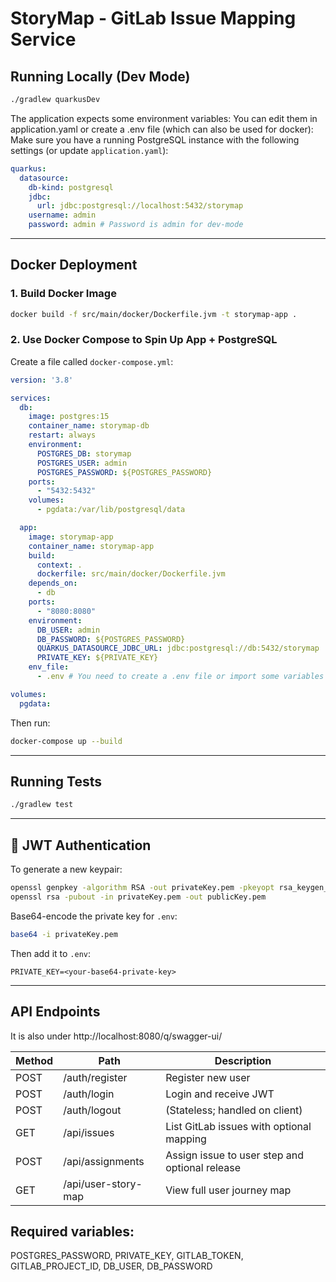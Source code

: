 # StoryMap - GitLab Issue Mapping Service

## Running Locally (Dev Mode)

```bash
./gradlew quarkusDev
```
The application expects some environment variables: You can edit them in application.yaml or create a .env file (which can also be used for docker):
Make sure you have a running PostgreSQL instance with the following settings (or update `application.yaml`):

```yaml
quarkus:
  datasource:
    db-kind: postgresql
    jdbc:
      url: jdbc:postgresql://localhost:5432/storymap
    username: admin
    password: admin # Password is admin for dev-mode
```

---

## Docker Deployment 

### 1. Build Docker Image

```bash
docker build -f src/main/docker/Dockerfile.jvm -t storymap-app .
```

### 2. Use Docker Compose to Spin Up App + PostgreSQL

Create a file called `docker-compose.yml`:

```yaml
version: '3.8'

services:
  db:
    image: postgres:15
    container_name: storymap-db
    restart: always
    environment:
      POSTGRES_DB: storymap
      POSTGRES_USER: admin
      POSTGRES_PASSWORD: ${POSTGRES_PASSWORD}
    ports:
      - "5432:5432"
    volumes:
      - pgdata:/var/lib/postgresql/data

  app:
    image: storymap-app
    container_name: storymap-app
    build:
      context: .
      dockerfile: src/main/docker/Dockerfile.jvm
    depends_on:
      - db
    ports:
      - "8080:8080"
    environment:
      DB_USER: admin
      DB_PASSWORD: ${POSTGRES_PASSWORD}
      QUARKUS_DATASOURCE_JDBC_URL: jdbc:postgresql://db:5432/storymap
      PRIVATE_KEY: ${PRIVATE_KEY}
    env_file:
      - .env # You need to create a .env file or import some variables

volumes:
  pgdata:
```

Then run:

```bash
docker-compose up --build
```

---

## Running Tests

```bash
./gradlew test
```

---

## 🔐 JWT Authentication

To generate a new keypair:

```bash
openssl genpkey -algorithm RSA -out privateKey.pem -pkeyopt rsa_keygen_bits:2048
openssl rsa -pubout -in privateKey.pem -out publicKey.pem
```

Base64-encode the private key for `.env`:

```bash
base64 -i privateKey.pem
```

Then add it to `.env`:

```
PRIVATE_KEY=<your-base64-private-key>
```

---

## API Endpoints
It is also under http://localhost:8080/q/swagger-ui/

| Method | Path                    | Description                                      |
|--------|-------------------------|--------------------------------------------------|
| POST   | /auth/register          | Register new user                                |
| POST   | /auth/login             | Login and receive JWT                            |
| POST   | /auth/logout            | (Stateless; handled on client)                   |
| GET    | /api/issues             | List GitLab issues with optional mapping         |
| POST   | /api/assignments        | Assign issue to user step and optional release   |
| GET    | /api/user-story-map     | View full user journey map                       |

## Required variables:
POSTGRES_PASSWORD, PRIVATE_KEY, GITLAB_TOKEN, GITLAB_PROJECT_ID, DB_USER, DB_PASSWORD

